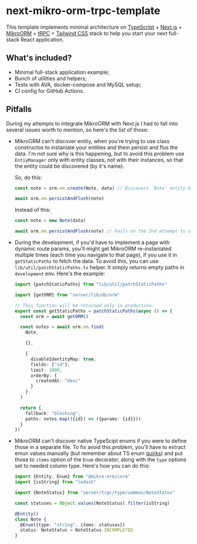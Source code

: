 # next-mikro-orm-trpc-template

This template implements minimal architecture on [TypeScript](https://www.typescriptlang.org/) + [Next.js](https://nextjs.org/) + [MikroORM](https://mikro-orm.io/) + [tRPC](https://trpc.io/) + [Tailwind CSS](https://tailwindcss.com/) stack to help you start your next full-stack React application.

## What's included?

* Minimal full-stack application example;
* Bunch of utilities and helpers;
* Tests with AVA, docker-compose and MySQL setup;
* CI config for GitHub Actions.

## Pitfalls

During my attempts to integrate MikroORM with Next.js I had to fall into several issues worth to mention, so here's the list of those:

* MikroORM can't discover entity, when you're trying to use class constructos to instaniate your entities and them persist and flus the data. I'm not sure why is this happening, but to avoid this problem use `EntiyManager` only with entity classes, not with their instances, so that the entity could be discovered (by it's name).

  So, do this:

  ```ts
  const note = orm.em.create(Note, data) // Discovers `Note` entity by `Note.name` and then creates an instance of this entity class filled with given `data`

  await orm.em.persistAndFlush(note)
  ```

  Instead of this:

  ```ts
  const note = new Note(data)

  await orm.em.persistAndFlush(note) // Fails on the 2nd attempt to use it with the `Note` instance.
  ```

* During the development, if you'd have to implement a page with dynamic route params, you'll might get MikroORM re-instaniated multiple times (each time you navigate to that page), if you use it in `getStaticPaths` to fetch the data. To avoid this, you can use `lib/util/patchStaticPaths.ts` helper. It simply returns empty paths in `development` env. Here's the example:

  ```ts
  import {patchStaticPaths} from "lib/util/patchStaticPaths"

  import {getORM} from "server/lib/db/orm"

  // This function will be returned only in production.
  export const getStaticPaths = patchStaticPaths(async () => {
    const orm = await getORM()

    const notes = await orm.em.find(
      Note,

      {},

      {
        disableIdentityMap: true,
        fields: ["id"],
        limit: 1000,
        orderBy: {
          createdAt: "desc"
        }
      }
    )

    return {
      fallback: "blocking",
      paths: notes.map(({id}) => ({params: {id}}))
    }
  })
  ```

* MikroORM can't discover native TypeScipt enums if you were to define those in a separate file. To fix avoid this problem, you'll have to extract emun values manually (but remember about TS enum [quirks](https://youtu.be/jjMbPt_H3RQ)) and put those to `items` option of the `Enum` decorator, along with the `type` options set to needed column type. Here's how you can do this:

  ```ts
  import {Entity, Enum} from "@mikro-orm/core"
  import {isString} from "lodash"

  import {NoteStatus} from "server/trpc/type/common/NoteStatus"

  const statuses = Object.values(NoteStatus).filter(isString)

  @Entity()
  class Note {
    @Enum({type: "string", items: statuses})
    status: NoteStatus = NoteStatus.INCOMPLETED
  }
  ```
